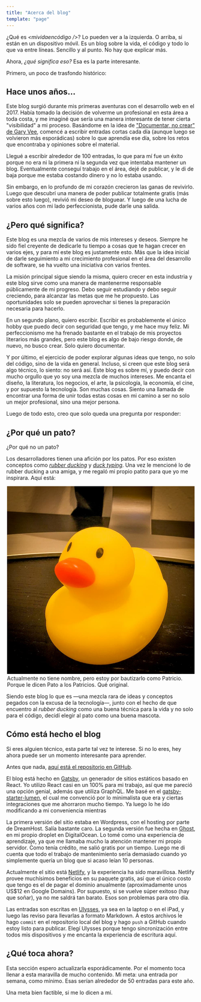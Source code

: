 ```yaml
---
title: "Acerca del blog"
template: "page"
---
```


¿Qué es _<mividaencódigo />_? Lo pueden ver a la izquierda. O arriba, si están en un dispositivo móvil. Es un blog sobre la vida, el código y todo lo que va entre líneas. Sencillo y al punto. No hay que explicar más.

Ahora, _¿qué significa eso?_ Esa es la parte interesante.

Primero, un poco de trasfondo histórico:

## Hace unos años...

Este blog surgió durante mis primeras aventuras con el desarrollo web en el 2017. Había tomado la decisión de volverme un profesional en esta área a toda costa, y me imaginé que sería una manera interesante de tener cierta "visibilidad" a mi proceso. Basándome en la idea de ["Documentar, no crear" de Gary Vee](https://www.garyvaynerchuk.com/creating-content-that-builds-your-personal-brand/ "Document, Don't create: Creating Content that Builds Your Personal Brand | GaryVaynerchuk.com"), comencé a escribir entradas cortas cada día (aunque luego se volvieron más esporádicas) sobre lo que aprendía ese día, sobre los retos que encontraba y opiniones sobre el material.

Llegué a escribir alrededor de 100 entradas, lo que para mí fue un éxito porque no era ni la primera ni la segunda vez que intentaba mantener un blog. Eventualmente conseguí trabajo en el área, dejé de publicar, y le di de baja porque me estaba costando dinero y no lo estaba usando.

Sin embargo, en lo profundo de mi corazón crecieron las ganas de revivirlo. Luego que descubrí una manera de poder publicar totalmente gratis (más sobre esto luego), revivió mi deseo de bloguear. Y luego de una lucha de varios años con mi lado perfeccionista, pude darle una salida.

## ¿Pero qué significa?

Este blog es una mezcla de varios de mis intereses y deseos. Siempre he sido fiel creyente de dedicarle tu tiempo a cosas que te hagan crecer en varios ejes, y para mí este blog es justamente esto. Más que la idea inicial de darle seguimiento a mi crecimiento profesional en el área del desarrollo de software, se ha vuelto una iniciativa con varios frentes.

La misión principal sigue siendo la misma, quiero crecer en esta industria y este blog sirve como una manera de mantenerme responsable públicamente de mi progreso. Debo seguir estudiando y debo seguir creciendo, para alcanzar las metas que me he propuesto. Las oportunidades solo se pueden aprovechar si tienes la preparación necesaria para hacerlo.

En un segundo plano, quiero escribir. Escribir es probablemente el único hobby que puedo decir con seguridad que tengo, y me hace muy feliz. Mi perfeccionismo me ha frenado bastante en el trabajo de mis proyectos literarios más grandes, pero este blog es algo de bajo riesgo donde, de nuevo, no busco crear. Solo quiero documentar.

Y por último, el ejercicio de poder explorar algunas ideas que tengo, no solo del código, sino de la vida en general. Incluso, si creen que este blog será algo técnico, lo siento: no será así. Este blog es sobre mí, y puedo decir con mucho orgullo que yo soy una mezcla de muchos intereses. Me encanta el diseño, la literatura, los negocios, el arte, la psicología, la economía, el cine,  y por supuesto la tecnología. Son muchas cosas. Siento una llamada de encontrar una forma de unir todas estas cosas en mi camino a ser no solo un mejor profesional, sino una mejor persona.

Luego de todo esto, creo que solo queda una pregunta por responder:

## ¿Por qué un pato?

¿Por qué no un pato?

Los desarrolladores tienen una afición por los patos. Por eso existen conceptos como [_rubber ducking_](https://en.wikipedia.org/wiki/Rubber_duck_debugging "Rubber duck debugging - Wikipedia") y [_duck typing_](https://en.wikipedia.org/wiki/Duck_typing "Duck typing - Wikipedia"). Una vez le mencioné lo de rubber ducking a una amiga, y me regaló mi propio patito para que yo me inspirara. Aquí está:

<figure style="max-width: 500px; margin: 0 auto">
	<img src="/media/blog-duck-mascot.jpg" alt="Early Printing Press">
	<figcaption>Actualmente no tiene nombre, pero estoy por bautizarlo como Patricio. Porque le dicen Pato a los Patricios. Qué original.</figcaption>
</figure>

Siendo este blog lo que es —una mezcla rara de ideas y conceptos pegados con la excusa de la tecnología—, junto con el hecho de que encuentro al _rubber ducking_ como una buena técnica para la vida y no solo para el código, decidí elegir al pato como una buena mascota.

## Cómo está hecho el blog

Si eres alguien técnico, esta parte tal vez te interese. Si no lo eres, hey ahora puede ser un momento interesante para aprender.

Antes que nada, [aquí está el repositorio en GitHub](https://github.com/adelrodriguez/mividaencodigo "adelrodriguez/mividaencodigo: A blog about code, life, and everything that goes between the lines.").

El blog está hecho en [Gatsby](https://www.gatsbyjs.org/ "GatsbyJS"), un generador de sitios estáticos basado en React. Yo utilizo React casi en un 100% para mi trabajo, así que me pareció una opción genial, además que utiliza GraphQL. Me basé en el [gatsby-starter-lumen](https://www.gatsbyjs.org/starters/alxshelepenok/gatsby-starter-lumen/), el cual me convenció por lo minimalista que era y ciertas integraciones que me ahorraron mucho tiempo. Ya luego lo he ido modificando a mi conveniencia mientras 

La primera versión del sitio estaba en Wordpress, con el hosting por parte de DreamHost. Salía bastante caro. La segunda versión fue hecha en [Ghost](https://ghost.org/ "Ghost: The #1 open source headless Node.js CMS"), en mi propio droplet en DigitalOcean. Lo tomé como una experiencia de aprendizaje, ya que me llamaba mucho la atención mantener mi propio servidor. Como tenía crédito, me salió gratis por un tiempo. Luego me di cuenta que todo el trabajo de mantenimiento sería demasiado cuando yo simplemente quería un blog que si acaso leían 10 personas.

Actualmente el sitio está [Netlify](https://www.netlify.com/ "Netlify"), y la experiencia ha sido maravillosa. Netlify provee muchísimos beneficios en su paquete gratis, así que el único costo que tengo es el de pagar el dominio anualmente (aproximadamente unos US$12 en Google Domains). Por supuesto, si se vuelve súper exitoso (hay que soñar), ya no me saldrá tan barato. Esos son problemas para otro día.

Las entradas son escritas en [Ulysses](https://ulysses.app/ "Ulysses"), ya sea en la laptop o en el iPad, y luego las reviso para llevarlas a formato Markdown. A estos archivos le hago `commit` en el repositorio local del blog y hago `push` a GitHub cuando estoy listo para publicar. Elegí Ulysses porque tengo sincronización entre todos mis dispositivos y me encanta la experiencia de escritura aquí.

## ¿Qué toca ahora?

Esta sección espero actualizarla esporádicamente. Por el momento toca llenar a esta maravilla de mucho contenido. Mi meta: una entrada por semana, como mínimo. Esas serían alrededor de 50 entradas para este año.

Una meta bien factible, si me lo dicen a mí.
